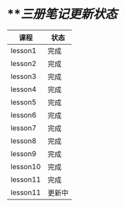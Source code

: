 # ***三册笔记更新状态*

| 课程 | 状态 |
| ---- | ---- |
| lesson1 | 完成 |
| lesson2 | 完成 |
| lesson3 | 完成 |
| lesson4 | 完成 |
| lesson5 | 完成 |
| lesson6 | 完成 |
| lesson7 | 完成 |
| lesson8 | 完成 |
| lesson9 | 完成 |
| lesson10 | 完成 |
| lesson11 | 完成 |
| lesson11 | 更新中 |
